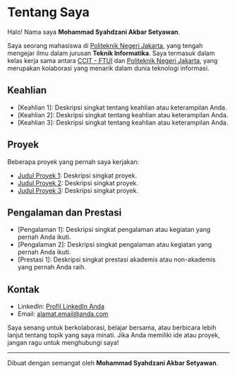 # Tentang Saya

Halo! Nama saya **Mohammad Syahdzani Akbar Setyawan**.

Saya seorang mahasiswa di [Politeknik Negeri Jakarta](https://www.polije.ac.id/), yang tengah mengejar ilmu dalam jurusan **Teknik Informatika**. Saya termasuk dalam kelas kerja sama antara [CCIT - FTUI](https://ccit.ftui.ac.id/) dan [Politeknik Negeri Jakarta](https://www.polije.ac.id/), yang merupakan kolaborasi yang menarik dalam dunia teknologi informasi.

## Keahlian

- [Keahlian 1]: Deskripsi singkat tentang keahlian atau keterampilan Anda.
- [Keahlian 2]: Deskripsi singkat tentang keahlian atau keterampilan Anda.
- [Keahlian 3]: Deskripsi singkat tentang keahlian atau keterampilan Anda.

## Proyek

Beberapa proyek yang pernah saya kerjakan:

- [Judul Proyek 1](link-ke-proyek-1): Deskripsi singkat proyek.
- [Judul Proyek 2](link-ke-proyek-2): Deskripsi singkat proyek.
- [Judul Proyek 3](link-ke-proyek-3): Deskripsi singkat proyek.

## Pengalaman dan Prestasi

- [Pengalaman 1]: Deskripsi singkat pengalaman atau kegiatan yang pernah Anda ikuti.
- [Pengalaman 2]: Deskripsi singkat pengalaman atau kegiatan yang pernah Anda ikuti.
- [Prestasi 1]: Deskripsi singkat prestasi akademis atau non-akademis yang pernah Anda raih.

## Kontak

- LinkedIn: [Profil LinkedIn Anda](link-ke-profil-linkedin)
- Email: [alamat.email@anda.com](mailto:alamat.email@anda.com)

Saya senang untuk berkolaborasi, belajar bersama, atau berbicara lebih lanjut tentang topik yang saya minati. Jika Anda memiliki ide atau proyek, jangan ragu untuk menghubungi saya!

---

Dibuat dengan semangat oleh **Mohammad Syahdzani Akbar Setyawan**.
